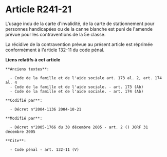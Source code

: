 # Article R241-21

L'usage indu de la carte d'invalidité, de la carte de stationnement pour personnes handicapées ou de la canne blanche est
puni de l'amende prévue pour les contraventions de la 5e classe. 

La récidive de la contravention prévue au présent article est réprimée conformément à l'article 132-11 du code pénal.

**Liens relatifs à cet article**

	**Anciens textes**:

	  - Code de la famille et de l'aide sociale art. 173 al. 2, art. 174 al. 4
	  - Code de la famille et de l'aide sociale. - art. 173 (Ab)
	  - Code de la famille et de l'aide sociale. - art. 174 (Ab)

	**Codifié par**:

	  - Décret n°2004-1136 2004-10-21

	**Modifié par**:

	  - Décret n°2005-1766 du 30 décembre 2005 - art. 2 () JORF 31 décembre 2005

	**Cite**:

	  - Code pénal - art. 132-11 (V)
